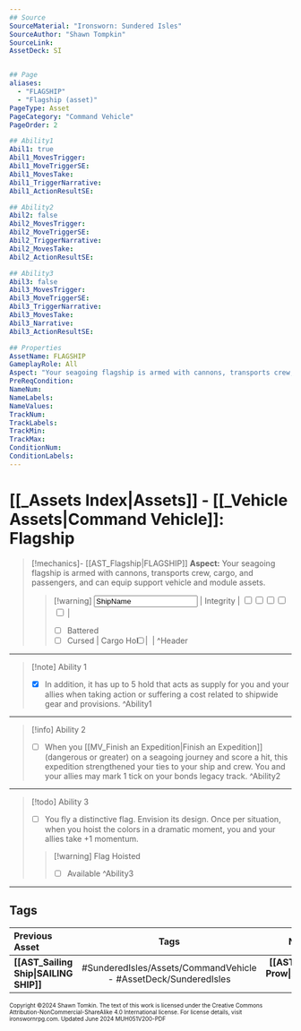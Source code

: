 ```yaml
---
## Source
SourceMaterial: "Ironsworn: Sundered Isles"
SourceAuthor: "Shawn Tompkin"
SourceLink: 
AssetDeck: SI


## Page
aliases:
  - "FLAGSHIP"
  - "Flagship (asset)"
PageType: Asset
PageCategory: "Command Vehicle"
PageOrder: 2

## Ability1
Abil1: true
Abil1_MovesTrigger: 
Abil1_MoveTriggerSE: 
Abil1_MovesTake: 
Abil1_TriggerNarrative: 
Abil1_ActionResultSE: 

## Ability2
Abil2: false
Abil2_MovesTrigger: 
Abil2_MoveTriggerSE: 
Abil2_TriggerNarrative: 
Abil2_MovesTake: 
Abil2_ActionResultSE: 

## Ability3
Abil3: false
Abil3_MovesTrigger: 
Abil3_MoveTriggerSE: 
Abil3_TriggerNarrative: 
Abil3_MovesTake: 
Abil3_Narrative: 
Abil3_ActionResultSE: 

## Properties
AssetName: FLAGSHIP
GameplayRole: All
Aspect: "Your seagoing flagship is armed with cannons, transports crew, cargo, and passengers, and can equip support vehicle and module assets."
PreReqCondition: 
NameNum: 
NameLabels: 
NameValues: 
TrackNum: 
TrackLabels: 
TrackMin: 
TrackMax: 
ConditionNum: 
ConditionLabels: 
---
```


# [[_Assets Index|Assets]] - [[_Vehicle Assets|Command Vehicle]]: Flagship

> [!mechanics]- [[AST_Flagship|FLAGSHIP]]
> **Aspect:** Your seagoing flagship is armed with cannons, transports crew, cargo, and passengers, and can equip support vehicle and module assets.
> > [!warning] <input type=texbox value="ShipName"> | Integrity | <input type="checkbox" /><input type="checkbox" /><input type="checkbox" /><input type="checkbox" /><input type="checkbox" /> |
> > - [ ] Battered
> > - [ ] Cursed
> > | Cargo Hold | <input type="checkbox" /><input type="checkbox" /><input type="checkbox" /><input type="checkbox" /><input type="checkbox" /> | ^Header
___
> [!note] Ability 1
> - [x]  In addition, it has up to 5 hold that acts as supply for you and your allies when taking action or suffering a cost related to shipwide gear and provisions. ^Ability1
___
> [!info] Ability 2
> - [ ] When you [[MV_Finish an Expedition|Finish an Expedition]] (dangerous or greater) on a seagoing journey and score a hit, this expedition strengthened your ties to your ship and crew. You and your allies may mark 1 tick on your bonds legacy track. ^Ability2
___
> [!todo] Ability 3
> - [ ] You fly a distinctive flag. Envision its design. Once per situation, when you hoist the colors in a dramatic moment, you and your allies take +1 momentum.
> > [!warning] Flag Hoisted
> > - [ ] Available ^Ability3
___
## Tags

| Previous Asset | Tags | Next Asset |
| :--- | :---: | ---: |
| **[[AST_Sailing Ship\|SAILING SHIP]]** | #SunderedIsles/Assets/CommandVehicle - #AssetDeck/SunderedIsles | **[[AST_Armored Prow\|ARMORED PROW]]** |

<font size=-2>Copyright ©2024 Shawn Tomkin. The text of this work is licensed under the Creative Commons Attribution-NonCommercial-ShareAlike 4.0 International license. For license details, visit ironswornrpg.com. Updated June 2024 MUH051V200-PDF</font>